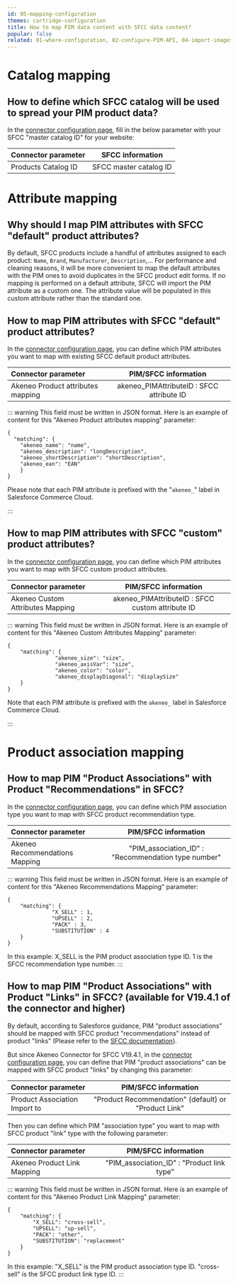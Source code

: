 ```yaml
---
id: 05-mapping-configuration
themes: cartridge-configuration
title: How to map PIM data content with SFCC data content?
popular: false
related: 01-where-configuration, 02-configure-PIM-API, 04-import-images-configuration, 06-categories-configuration, 03-products-filter-configuration
---
```

# Catalog mapping
## How to define which SFCC catalog will be used to spread your PIM product data?

In the [connector configuration page](01-where-configuration.html), fill in the below parameter with your SFCC "master catalog ID" for your website:

| Connector parameter           | SFCC information        |
| :-----------------------------| :---------------------: |
| Products Catalog ID           |  SFCC master catalog ID |

# Attribute mapping
## Why should I map PIM attributes with SFCC "default" product attributes?

By default, SFCC products include a handful of attributes assigned to each product: `Name`, `Brand`, `Manufacturer`, `Description`,...
For performance and cleaning reasons, it will be more convenient to map the default attributes with the PIM ones to avoid duplicates in the SFCC product edit forms. If no mapping is performed on a default attribute, SFCC will import the PIM attribute as a custom one. The attribute value will be populated in this custom attribute rather than the standard one.

## How to map PIM attributes with SFCC "default" product attributes?

In the [connector configuration page](01-where-configuration.html), you can define which PIM attributes you want to map with existing SFCC default product attributes.

| Connector parameter               | PIM/SFCC information                        |
| :---------------------------------| :-----------------------------------------: |
| Akeneo Product attributes mapping |  akeneo_PIMAttributeID : SFCC attribute ID  |

::: warning
This field must be written in JSON format.
Here is an example of content for this "Akeneo Product attributes mapping" parameter:
```
{
  "matching": {
    "akeneo_name": "name",
    "akeneo_description": "longDescription",
    "akeneo_shortDescription": "shortDescription",
    "akeneo_ean": "EAN"
	}
}
```
Please note that each PIM attribute is prefixed with the "`akeneo_`" label in Salesforce Commerce Cloud.

:::

## How to map PIM attributes with SFCC "custom" product attributes?

In the [connector configuration page](01-where-configuration.html), you can define which PIM attributes you want to map with SFCC custom product attributes.

| Connector parameter               | PIM/SFCC information                               |
| :---------------------------------| :------------------------------------------------: |
| Akeneo Custom Attributes Mapping  |  akeneo_PIMAttributeID : SFCC custom attribute ID  |

::: warning
This field must be written in JSON format.
Here is an example of content for this "Akeneo Custom Attributes Mapping" parameter:
```
{
	"matching": {
               "akeneo_size": "size",
               "akeneo_axisVar": "size",
               "akeneo_color": "color",
               "akeneo_displayDiagonal": "displaySize"            
	}
}
```
Note that each PIM attribute is prefixed with the `akeneo_` label in Salesforce Commerce Cloud.

:::

# Product association mapping

## How to map PIM "Product Associations" with Product "Recommendations" in SFCC?

In the [connector configuration page](01-where-configuration.html), you can define which PIM association type you want to map with SFCC product recommendation type.

| Connector parameter            | PIM/SFCC information                                 |
| :------------------------------| :--------------------------------------------------: |
| Akeneo Recommendations Mapping |  "PIM_association_ID" : "Recommendation type number" |

::: warning
This field must be written in JSON format.
Here is an example of content for this "Akeneo Recommendations Mapping" parameter:
```
{
	"matching": {
              "X_SELL" : 1,
              "UPSELL" : 2,
              "PACK" : 3,
              "SUBSTITUTION" : 4
	}
}
```
In this example:
X_SELL is the PIM product association type ID.
1 is the SFCC recommendation type number.
:::

## How to map PIM "Product Associations" with Product "Links" in SFCC? (available for V19.4.1 of the connector and higher)

By default, according to Salesforce guidance, PIM "product associations" should be mapped with SFCC product "recommendations" instead of product "links" (Please refer to the [SFCC documentation](https://documentation.b2c.commercecloud.salesforce.com/DOC2/index.jsp?topic=%2Fcom.demandware.dochelp%2FProducts%2FLinkingProducts.html&resultof=%22product%22%20%22link%22%20)).

But since Akeneo Connector for SFCC V19.4.1, in the [connector configuration page](01-where-configuration.html), you can define that PIM "product associations" can be mapped with SFCC product "links" by changing this parameter:


| Connector parameter            | PIM/SFCC information                                 |
| :------------------------------| :--------------------------------------------------: |
| Product Association Import to  | "Product Recommendation" (default) or "Product Link" |

Then you can define which PIM "association type" you want to map with SFCC product "link" type with the following parameter:

| Connector parameter         | PIM/SFCC information                        |
| :---------------------------| :-----------------------------------------: |
| Akeneo Product Link Mapping |  "PIM_association_ID" : "Product link type" |

::: warning
This field must be written in JSON format.
Here is an example of content for this "Akeneo Product Link Mapping" parameter:
```
{
	"matching": {
		"X_SELL": "cross-sell",
		"UPSELL": "up-sell",
		"PACK": "other",
		"SUBSTITUTION": "replacement"
	}
}
```
In this example:
"X_SELL" is the PIM product association type ID.
"cross-sell" is the SFCC product link type ID.
:::

